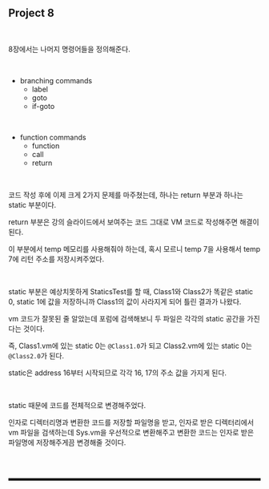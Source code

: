 ## Project 8

<br>

8장에서는 나머지 명령어들을 정의해준다.

<br>

+ branching commands
  + label
  + goto
  + if-goto

<br>

+ function commands
  + function
  + call
  + return 

<br>

코드 작성 후에 이제 크게 2가지 문제를 마주쳤는데, 하나는 return 부분과 하나는 static 부분이다.

return 부분은 강의 슬라이드에서 보여주는 코드 그대로 VM 코드로 작성해주면 해결이 된다.

이 부분에서 temp 메모리를 사용해줘야 하는데, 혹시 모르니 temp 7을 사용해서 temp 7에 리턴 주소를 저장시켜주었다.

<br>

static 부분은 예상치못하게 StaticsTest를 할 때, Class1와 Class2가 똑같은 static 0, static 1에 값을 저장하니까 Class1의 값이 사라지게 되어 틀린 결과가 나왔다.

vm 코드가 잘못된 줄 알았는데 포럼에 검색해보니 두 파일은 각각의 static 공간을 가진다는 것이다.

즉, Class1.vm에 있는 static 0는 ```@Class1.0```가 되고 Class2.vm에 있는 static 0는 ```@Class2.0```가 된다.

static은 address 16부터 시작되므로 각각 16, 17의 주소 값을 가지게 된다.

<br>

static 때문에 코드를 전체적으로 변경해주었다.

인자로 디렉터리명과 변환한 코드를 저장할 파일명을 받고, 인자로 받은 디렉터리에서 vm 파일을 검색하는데 Sys.vm을 우선적으로 변환해주고 변환한 코드는 인자로 받은 파일명에 저장해주게끔 변경해줄 것이다. 

<br><br>
<hr style="border: 2px solid;">
<br><br>
